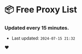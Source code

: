 # :package: Free Proxy List
### Updated every 15 minutes.

- Last updated: `2024-07-15 21:32`

:heart:
